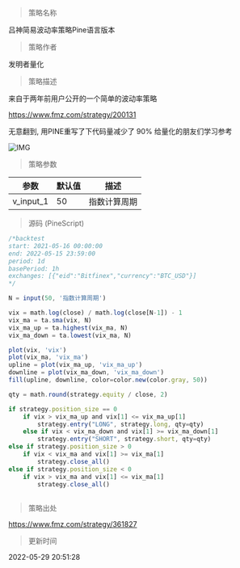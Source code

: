 
> 策略名称

吕神简易波动率策略Pine语言版本

> 策略作者

发明者量化

> 策略描述

来自于两年前用户公开的一个简单的波动率策略

https://www.fmz.com/strategy/200131

无意翻到, 用PINE重写了下代码量减少了 90% 给量化的朋友们学习参考

 ![IMG](https://www.fmz.com/upload/asset/143fce25524c3447937.png) 

> 策略参数



|参数|默认值|描述|
|----|----|----|
|v_input_1|50|指数计算周期|


> 源码 (PineScript)

``` javascript
/*backtest
start: 2021-05-16 00:00:00
end: 2022-05-15 23:59:00
period: 1d
basePeriod: 1h
exchanges: [{"eid":"Bitfinex","currency":"BTC_USD"}]
*/

N = input(50, '指数计算周期')

vix = math.log(close) / math.log(close[N-1]) - 1
vix_ma = ta.sma(vix, N)
vix_ma_up = ta.highest(vix_ma, N)
vix_ma_down = ta.lowest(vix_ma, N)

plot(vix, 'vix')
plot(vix_ma, 'vix_ma')
upline = plot(vix_ma_up, 'vix_ma_up')
downline = plot(vix_ma_down, 'vix_ma_down')
fill(upline, downline, color=color.new(color.gray, 50))

qty = math.round(strategy.equity / close, 2)

if strategy.position_size == 0
    if vix > vix_ma_up and vix[1] <= vix_ma_up[1]
        strategy.entry("LONG", strategy.long, qty=qty)
    else if vix < vix_ma_down and vix[1] >= vix_ma_down[1]
        strategy.entry("SHORT", strategy.short, qty=qty)
else if strategy.position_size > 0
    if vix < vix_ma and vix[1] >= vix_ma[1]
        strategy.close_all()
else if strategy.position_size < 0
    if vix > vix_ma and vix[1] <= vix_ma[1]
        strategy.close_all() 
    

```

> 策略出处

https://www.fmz.com/strategy/361827

> 更新时间

2022-05-29 20:51:28
